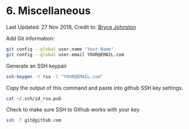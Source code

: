 # 6. Miscellaneous

Last Updated: 27 Nov 2018, Credit to: [Bryce Johnston](https://gist.github.com/beaorn)

Add Git information:

```bash
git config --global user.name "Your Name"
git config --global user.email YOUR@EMAIL.com
```

Generate an SSH keypair

```bash
ssh-keygen -t rsa -C "YOUR@EMAIL.com"
```

Copy the output of this command and paste into github SSH key settings.

```bash
cat ~/.ssh/id_rsa.pub
```

Check to make sure SSH to Github works with your key

```bash
ssh -T git@github.com
```
